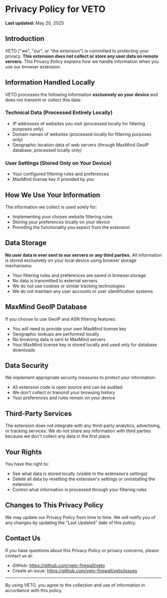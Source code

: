 # Privacy Policy for VETO

**Last updated:** May 20, 2025

## Introduction

VETO ("we", "our", or "the extension") is committed to protecting your privacy. **This extension does not collect or store any user data on remote servers.** This Privacy Policy explains how we handle information when you use our browser extension.

## Information Handled Locally

VETO processes the following information **exclusively on your device** and does not transmit or collect this data:

### Technical Data (Processed Entirely Locally)
- IP addresses of websites you visit (processed locally for filtering purposes only)
- Domain names of websites (processed locally for filtering purposes only)
- Geographic location data of web servers (through MaxMind GeoIP database, processed locally only)

### User Settings (Stored Only on Your Device)
- Your configured filtering rules and preferences
- MaxMind license key if provided by you

## How We Use Your Information

The information we collect is used solely for:
- Implementing your chosen website filtering rules
- Storing your preferences locally on your device
- Providing the functionality you expect from the extension

## Data Storage

**No user data is ever sent to our servers or any third parties.** All information is stored exclusively on your local device using browser storage mechanisms:
- Your filtering rules and preferences are saved in browser.storage
- No data is transmitted to external servers
- We do not use cookies or similar tracking technologies
- We do not maintain any user accounts or user identification systems

## MaxMind GeoIP Database

If you choose to use GeoIP and ASN filtering features:
- You will need to provide your own MaxMind license key
- Geographic lookups are performed locally
- No browsing data is sent to MaxMind servers
- Your MaxMind license key is stored locally and used only for database downloads

## Data Security

We implement appropriate security measures to protect your information:
- All extension code is open source and can be audited
- We don't collect or transmit your browsing history
- Your preferences and rules remain on your device

## Third-Party Services

The extension does not integrate with any third-party analytics, advertising, or tracking services. We do not share any information with third parties because we don't collect any data in the first place.

## Your Rights

You have the right to:
- See what data is stored locally (visible in the extension's settings)
- Delete all data by resetting the extension's settings or uninstalling the extension
- Control what information is processed through your filtering rules

## Changes to This Privacy Policy

We may update our Privacy Policy from time to time. We will notify you of any changes by updating the "Last Updated" date of this policy.

## Contact Us

If you have questions about this Privacy Policy or privacy concerns, please contact us at:
- GitHub: https://github.com/veto-firewall/veto
- Create an issue: https://github.com/veto-firewall/veto/issues

---

By using VETO, you agree to the collection and use of information in accordance with this policy.
